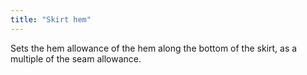 ```yaml
---
title: "Skirt hem"
---
```


Sets the hem allowance of the hem along the bottom of the skirt, as a multiple of the seam allowance.
